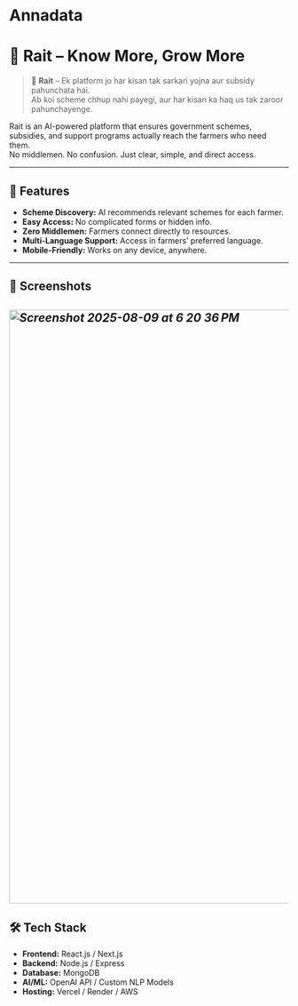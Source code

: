 # Annadata
# 🌾 Rait – Know More, Grow More

> 🚜 **Rait** – Ek platform jo har kisan tak sarkari yojna aur subsidy pahunchata hai.  
> Ab koi scheme chhup nahi payegi, aur har kisan ka haq us tak zaroor pahunchayenge.

Rait is an AI-powered platform that ensures government schemes, subsidies, and support programs actually reach the farmers who need them.  
No middlemen. No confusion. Just clear, simple, and direct access.

---

## 🚀 Features
- **Scheme Discovery:** AI recommends relevant schemes for each farmer.
- **Easy Access:** No complicated forms or hidden info.
- **Zero Middlemen:** Farmers connect directly to resources.
- **Multi-Language Support:** Access in farmers’ preferred language.
- **Mobile-Friendly:** Works on any device, anywhere.
---
## 📸 Screenshots
*<img width="1710" height="1069" alt="Screenshot 2025-08-09 at 6 20 36 PM" src="https://github.com/user-attachments/assets/222da3c6-e696-4105-acf2-792e323ea2fb" />*
---

## 🛠️ Tech Stack
- **Frontend:** React.js / Next.js
- **Backend:** Node.js / Express
- **Database:** MongoDB
- **AI/ML:** OpenAI API / Custom NLP Models
- **Hosting:** Vercel / Render / AWS
